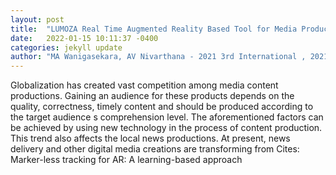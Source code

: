 ```yaml
---
layout: post
title:  "LUMOZA Real Time Augmented Reality Based Tool for Media Production"
date:   2022-01-15 10:11:37 -0400
categories: jekyll update
author: "MA Wanigasekara, AV Nivarthana - 2021 3rd International , 2021"
---
```

Globalization has created vast competition among media content productions. Gaining an audience for these products depends on the quality, correctness, timely content and should be produced according to the target audience s comprehension level. The aforementioned factors can be achieved by using new technology in the process of content production. This trend also affects the local news productions. At present, news delivery and other digital media creations are transforming from Cites: Marker-less tracking for AR: A learning-based approach